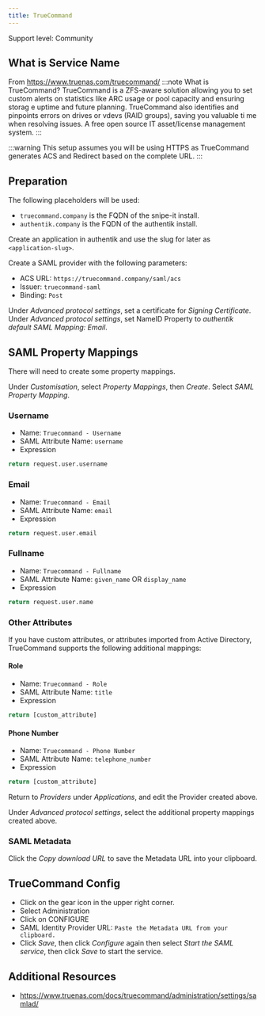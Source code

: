 ```yaml
---
title: TrueCommand
---
```


<span class="badge badge--secondary">Support level: Community</span>

## What is Service Name

From https://www.truenas.com/truecommand/
:::note
What is TrueCommand?
TrueCommand is a ZFS-aware solution allowing you to set custom alerts on statistics like ARC usage or pool capacity and ensuring storag
e uptime and future planning. TrueCommand also identifies and pinpoints errors on drives or vdevs (RAID groups), saving you valuable ti
me when resolving issues.
A free open source IT asset/license management system.
:::

:::warning
This setup assumes you will be using HTTPS as TrueCommand generates ACS and Redirect based on the complete URL.
:::

## Preparation

The following placeholders will be used:

-   `truecommand.company` is the FQDN of the snipe-it install.
-   `authentik.company` is the FQDN of the authentik install.

Create an application in authentik and use the slug for later as `<application-slug>`.

Create a SAML provider with the following parameters:

-   ACS URL: `https://truecommand.company/saml/acs`
-   Issuer: `truecommand-saml`
-   Binding: `Post`

Under _Advanced protocol settings_, set a certificate for _Signing Certificate_.
Under _Advanced protocol settings_, set NameID Property to _authentik default SAML Mapping: Email_.

## SAML Property Mappings

There will need to create some property mappings.

Under _Customisation_, select _Property Mappings_, then _Create_. Select _SAML Property Mapping_.

### Username

-   Name: `Truecommand - Username`
-   SAML Attribute Name: `username`
-   Expression

```python
return request.user.username
```

### Email

-   Name: `Truecommand - Email`
-   SAML Attribute Name: `email`
-   Expression

```python
return request.user.email
```

### Fullname

-   Name: `Truecommand - Fullname`
-   SAML Attribute Name: `given_name` OR `display_name`
-   Expression

```python
return request.user.name
```

### Other Attributes

If you have custom attributes, or attributes imported from Active Directory, TrueCommand supports the following additional mappings:

#### Role

-   Name: `Truecommand - Role`
-   SAML Attribute Name: `title`
-   Expression

```python
return [custom_attribute]
```

#### Phone Number

-   Name: `Truecommand - Phone Number`
-   SAML Attribute Name: `telephone_number`
-   Expression

```python
return [custom_attribute]
```

Return to _Providers_ under _Applications_, and edit the Provider created above.

Under _Advanced protocol settings_, select the additional property mappings created above.

### SAML Metadata

Click the _Copy download URL_ to save the Metadata URL into your clipboard.

## TrueCommand Config

-   Click on the gear icon in the upper right corner.
-   Select Administration
-   Click on CONFIGURE
-   SAML Identity Provider URL: `Paste the Metadata URL from your clipboard.`
-   Click _Save_, then click _Configure_ again then select _Start the SAML service_, then click _Save_ to start the service.

## Additional Resources

-   https://www.truenas.com/docs/truecommand/administration/settings/samlad/
